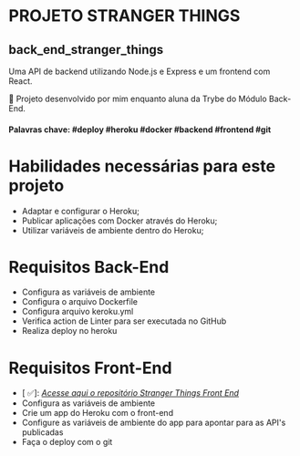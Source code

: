 # PROJETO STRANGER THINGS
## back_end_stranger_things
Uma API de backend utilizando Node.js e Express e um frontend com React.

:rocket: Projeto desenvolvido por mim enquanto aluna da Trybe do Módulo Back-End.
#### Palavras chave: #deploy #heroku #docker #backend #frontend #git

# Habilidades necessárias para este projeto
- Adaptar e configurar o Heroku;
- Publicar aplicações com Docker através do Heroku;
- Utilizar variáveis de ambiente dentro do Heroku;

# Requisitos Back-End
- Configura as variáveis de ambiente
- Configura o arquivo Dockerfile
- Configura arquivo keroku.yml
- Verifica action de Linter para ser executada no GitHub
- Realiza deploy no heroku

# Requisitos Front-End
- [  :white_check_mark:]: _[Acesse aqui o repositório Stranger Things Front End](https://github.com/gabriela-veloso/front_end_stranger_things)_
- Configura as variáveis de ambiente
- Crie um app do Heroku com o front-end
- Configure as variáveis de ambiente do app para apontar para as API's publicadas
- Faça o deploy com o git
